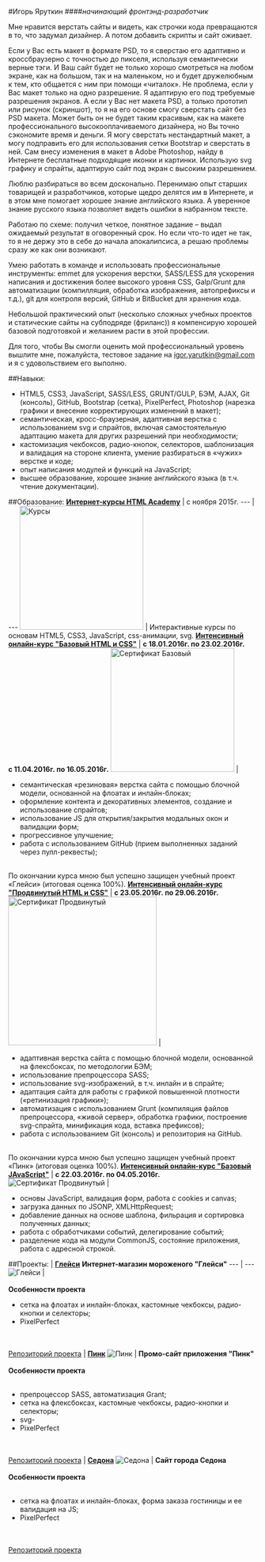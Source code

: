 #Игорь Яруткин
####_начинающий фронтэнд-разработчик_


Мне нравится верстать сайты и видеть, как строчки кода превращаются в то, что задумал дизайнер. А потом добавить скрипты и сайт оживает.

Если у Вас есть макет в формате PSD, то  я сверстаю его адаптивно и кроссбраузерно с точностью до пикселя, используя семантически верные тэги. И Ваш сайт будет не только хорошо смотреться на любом экране, как на большом, так и на маленьком, но и будет дружелюбным к тем, кто общается с ним при помощи «читалок». Не проблема, если у Вас макет только на одно разрешение. Я адаптирую его под требуемые разрешения экранов. А если у Вас нет макета PSD, а только прототип или рисунок (скриншот), то я на его основе смогу сверстать сайт без PSD макета. Может быть он не будет таким красивым, как на макете профессионального высокооплачиваемого дизайнера, но Вы точно сэкономите время и деньги. Я могу сверстать нестандартный макет, а могу подправить его для использования сетки  Bootstrap и сверстать в ней. Сам внесу изменения в макет в Adobe Photoshop, найду в Интернете бесплатные подходящие иконки и картинки. Использую svg графику и спрайты, адаптирую сайт под экран с высоким разрешением.


Люблю разбираться во всем досконально. Перенимаю опыт старших товарищей и разработчиков, которые щедро делятся им в Интернете, и в этом мне помогает хорошее знание английского языка. А уверенное знание русского языка позволяет видеть ошибки в набранном тексте.


Работаю по схеме: получил четкое, понятное задание – выдал ожидаемый результат в оговоренный срок. Но если что-то идет не так, то я не держу это в себе до начала апокалипсиса, а решаю проблемы сразу же как они возникают.


Умею работать в команде и использовать профессиональные инструменты:  emmet для ускорения верстки, SASS/LESS для ускорения написания и достижения более высокого уровня  CSS, Galp/Grunt для автоматизации (компилляция, обработка изображения, автопрефиксы и т.д.), git для контроля версий, GitHub и BitBucket для хранения кода.


Небольшой практический опыт (несколько сложных учебных проектов и статические сайты на субподряде (фриланс)) я компенсирую хорошей базовой подготовкой и желанием  расти в этой профессии.


Для того, чтобы Вы смогли оценить мой профессиональный уровень вышлите мне, пожалуйста, тестовое задание на igor.yarutkin@gmail.com и я с удовольствием его выполню.


##Навыки:
* HTML5, CSS3, JavaScript, SASS/LESS, GRUNT/GULP, БЭМ, AJAX, Git (консоль), GitHub, Bootstrap (сетка), PixelPerfect, Photoshop (нарезка графики и внесение корректирующих изменений в макет);
* семантическая, кросс-браузерная, адаптивная верстка с использованием svg и спрайтов, включая самостоятельную адаптацию макета для других разрешений при необходимости;
* кастомизация чекбоксов, радио-кнопок, селекторов, шаблонизация и валидация на стороне клиента, умение разбираться в «чужих» верстке и коде;
* опыт написания модулей и функций на JavaScript;
* высшее образование, хорошее знание английского языка (в т.ч. чтение документации).

##Образование:
[**Интернет-курсы HTML Academy**](https://htmlacademy.ru/profile/id145716) | с ноября 2015г.
--- | ---
<img src="http://IgorYarutkin.github.io/CV-letter/img/html_academy_courses.png" width="250" alt="Курсы"> | Интерактивные курсы по основам HTML5, CSS3, JavaScript, css-анимации, svg.
[**Интенсивный онлайн-курс "Базовый HTML и CSS"**](https://htmlacademy.ru/intensive/htmlcss#program) | **с 18.01.2016г. по 23.02.2016г.<br>с 11.04.2016г. по 16.05.2016г.**
<img src="https://IgorYarutkin.github.io/CV-letter/img/sertificate_base_small.png" width="250" alt="Сертификат Базовый"> | <ul><li>семантическая «резиновая» верстка сайта с помощью блочной модели, основанной на флоатах и инлайн-блоках;</li><li>оформление контента и декоративных элементов, создание и использование спрайтов;</li><li>использование JS для открытия/закрытия модальных окон и валидации форм;</li><li>прогрессивное улучшение;</li><li>работа с использованием GitHub (прием выполненных заданий через пулл-реквесты);</li></ul><br>По окончании курса мною был успешно защищен учебный проект «Глейси» (итоговая оценка 100%).
[**Интенсивный онлайн-курс "Продвинутый HTML и CSS"**](https://htmlacademy.ru/intensive/htmlcss#program) | **с 23.05.2016г. по 29.06.2016г.**
<img src="https://IgorYarutkin.github.io/CV-letter/img/sertificate_advanced.png" width="300" alt="Сертификат Продвинутый"> | <ul><li>адаптивная верстка сайта с помощью блочной модели, основанной на флексбоксах, по методологии БЭМ;</li><li>использование препроцессора SASS;</li><li>использование svg-изображений, в т.ч. инлайн и в спрайте;</li><li>адаптация сайта для работы с графикой повышенной плотности («ретинизация графики»);</li><li>автоматизация с использованием Grunt (компиляция файлов препроцессора, «живой сервер», обработка графики, построение svg-спрайта, минификация кода, вставка префиксов);</li><li>работа с использованием Git (консоль) и репозитория на GitHub.</li></ul><br>По окончании курса мною был успешно защищен учебный проект «Пинк» (итоговая оценка 100%).
[**Интенсивный онлайн-курс "Базовый JAvaScript"**](https://htmlacademy.ru/intensive/javascript) | **с 22.03.2016г. по 04.05.2016г.**
<img src="http://IgorYarutkin.github.io/CV-letter/img/sertificate_js.png" alt="Сертификат Продвинутый"> | <ul><li>основы JavaScript, валидация форм, работа с cookies и canvas;</li><li>загрузка данных по JSONP, XMLHttpRequest;</li><li>добавление данных на основе шаблона, фильрация и сортировка полученных данных;</li><li>работа с обработчиками событий, делегирование событий;</li><li>разделение кода на модули CommonJS, состояние приложения, работа с адресной строкой.</li></ul>


##Проекты:
 | [**Глейси**](http://igoryarutkin.github.io/gllacy/index.html) **Интернет-магазин мороженого "Глейси"**
--- | ---
![Глейси](https://igoryarutkin.github.io/CV-letter/img/gllacy.png) | <br><br>**Особенности проекта**<ul><li>сетка на флоатах и инлайн-блоках, кастомные чекбоксы, радио-кнопки и селекторы;</li><li>PixelPerfect</li></ul><br><br>[Репозиторий проекта](https://github.com/IgorYarutkin/gllacy)
 | [**Пинк**](http://igoryarutkin.github.io/pink/index.html)
![Пинк](https://igoryarutkin.github.io/CV-letter/img/pink.png) | **Промо-сайт приложения "Пинк"**<br><br>**Особенности проекта**<br><br><ul><li>препроцессор SASS, автоматизация Grant;</li><li>сетка на флексбоксах, кастомные чекбоксы, радио-кнопки и селекторы;<li>svg-</li></li><li>PixelPerfect</li></ul><br><br>[Репозиторий проекта](https://github.com/IgorYarutkin/145716-pink)
 | [**Седона**](http://igoryarutkin.github.io/sedona/index.html)
![Седона](https://igoryarutkin.github.io/CV-letter/img/sedona.png) | **Сайт города Седона**<br><br>**Особенности проекта**<br><br><ul><li>сетка на флоатах и инлайн-блоках, форма заказа гостиницы и ее валидация на JS;</li><li>PixelPerfect</li></ul><br><br>[Репозиторий проекта](https://github.com/IgorYarutkin/sedona)

